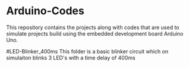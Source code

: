 # Arduino-Codes
This repository contains the projects along with codes that are used to simulate projects build using the embedded development board Arduino Uno.

#LED-Blinker_400ms
This folder is a basic blinker circuit which on simulaiton blinks 3 LED's with a time delay of 400ms
